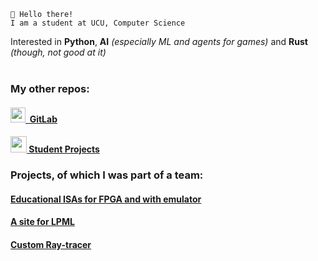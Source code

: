 ```
👋 Hello there!
I am a student at UCU, Computer Science
```

Interested in __Python__, __AI__ *(especially ML and agents for games)* and __Rust__ *(though, not good at it)*
<br><br>

### My other repos:
#### [<img src="https://images.ctfassets.net/xz1dnu24egyd/3FbNmZRES38q2Sk2EcoT7a/a290dc207a67cf779fc7c2456b177e9f/press-kit-icon.svg" width="24rem"> ᠌ GitLab](https://gitlab.com/rad1an)<br>
#### [<img src="https://cdn1.iconfinder.com/data/icons/science-and-education-2/44/hat-512.png" width="26rem"> Student Projects](https://github.com/rhusiev-student)

### Projects, of which I was part of a team:
#### [Educational ISAs for FPGA and with emulator](https://github.com/monistode)
#### [A site for LPML](https://github.com/Sygmon)
#### [Custom Ray-tracer](https://github.com/triffois)
